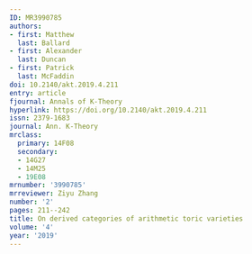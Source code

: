 ```yaml
---
ID: MR3990785
authors:
- first: Matthew
  last: Ballard
- first: Alexander
  last: Duncan
- first: Patrick
  last: McFaddin
doi: 10.2140/akt.2019.4.211
entry: article
fjournal: Annals of K-Theory
hyperlink: https://doi.org/10.2140/akt.2019.4.211
issn: 2379-1683
journal: Ann. K-Theory
mrclass:
  primary: 14F08
  secondary:
  - 14G27
  - 14M25
  - 19E08
mrnumber: '3990785'
mrreviewer: Ziyu Zhang
number: '2'
pages: 211--242
title: On derived categories of arithmetic toric varieties
volume: '4'
year: '2019'
---
```

